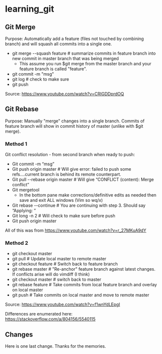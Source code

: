 # learning_git

## Git Merge

Purpose: Automatically add a feature (files not touched by combining branch) and will squash all commits into a single one.

- git merge --squash feature # summarize commits in feature branch into new commit in master branch that was being merged
  - This assume you run $git merge from the master branch and your feature branch is called "feature".
- git commit -m "msg"
- git log # check to make sure
- git push

Source: https://www.youtube.com/watch?v=CRlGDDprdOQ 


## Git Rebase

Purpose: Manually "merge" changes into a single branch. Commits of feature branch will show in commit history of master (unlike with $git merge).

### Method 1

Git conflict resolution - from second branch when ready to push:

- Git commit -m “msg”
- Git push origin master # Will give error: failed to push some refs….current branch is behind its remote counterpart.
- Git pull --rebase origin master # Will give “CONFLICT (content): Merge conflict”
- Git mergetool
  - In the bottom pane make corrections/definitive edits as needed then save and exit ALL windows (Vim so wq/x)
- Git rebase --continue # You are continuing with step 3. Should say “Applying: <commit msg>”
- Git long -n 2 # Will check to make sure before push
- Git push origin master

All of this was from https://www.youtube.com/watch?v=r_27MKuA9dY

### Method 2

- git checkout master
- git pull # Update local master to remote master
- git checkout feature # Switch back to feature branch
- git rebase master # "Re-anchor" feature branch against latest changes. If conflicts arise will do vimdiff (I think)
- git checkout master # switch back to master
- git rebase feature # Take commits from local feature branch and overlay on local master
- git push # Take commits on local master and move to remote master

Source: https://www.youtube.com/watch?v=f1wnYdLEpgI

Differences are enumerated here: https://stackoverflow.com/a/804156/5540115


## Changes

Here is one last change. Thanks for the memories.
